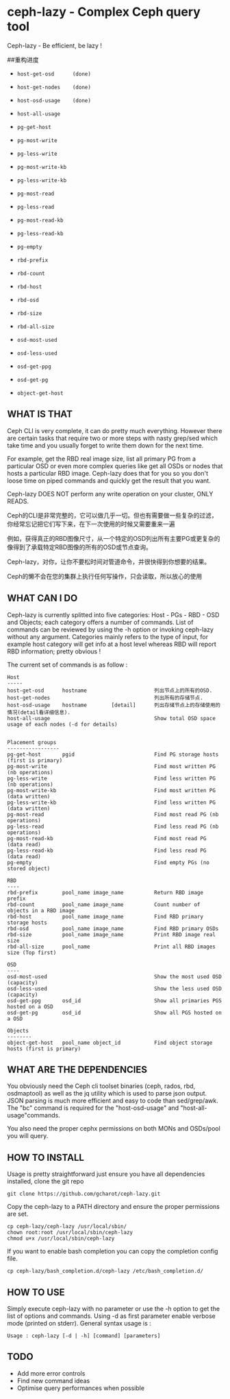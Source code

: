 # ceph-lazy - Complex Ceph query tool


Ceph-lazy - Be efficient, be lazy !


##重构进度

-     host-get-osd      (done)
-     host-get-nodes    (done)                             
-     host-osd-usage    (done)
-     host-all-usage                                  
-     pg-get-host       
-     pg-most-write                                   
-     pg-less-write                                  
-     pg-most-write-kb                               
-     pg-less-write-kb                                
-     pg-most-read                                    
-     pg-less-read                                   
-     pg-most-read-kb                                 
-     pg-less-read-kb                               
-     pg-empty                                        
-     rbd-prefix       
-     rbd-count         
-     rbd-host         
-     rbd-osd           
-     rbd-size         
-     rbd-all-size      
-     osd-most-used                                   
-     osd-less-used                                   
-     osd-get-ppg      
-     osd-get-pg       
-     object-get-host   



## WHAT IS THAT

Ceph CLI is very complete, it can do pretty much everything. However there are certain tasks that require two or more steps with nasty grep/sed which take time and you usually forget to write them down for the next time.

For example, get the RBD real image size, list all primary PG from a particular OSD or even more complex queries like get all OSDs or nodes that hosts a particular RBD image.
Ceph-lazy does that for you so you don't loose time on piped commands and quickly get the result that you want.

Ceph-lazy DOES NOT perform any write operation on your cluster, ONLY READS.



Ceph的CLI是非常完整的，它可以做几乎一切。但也有需要做一些复杂的过滤，你经常忘记把它们写下来，在下一次使用的时候又需要重来一遍

例如，获得真正的RBD图像尺寸，从一个特定的OSD列出所有主要PG或更复杂的像得到了承载特定RBD图像的所有的OSD​​或节点查询。

Ceph-lazy，对你，让你不要松时间对管道命令，并很快得到你想要的结果。

Ceph的懒不会在您的集群上执行任何写操作，只会读取，所以放心的使用


## WHAT CAN I DO

Ceph-lazy is currently splitted into five categories: Host - PGs - RBD - OSD and Objects; each category offers a number of commands. List of commands can be reviewed by using the -h option or invoking ceph-lazy without any argument. 
Categories mainly refers to the type of input, for example host category will get info at a host level whereas RBD will report RBD information; pretty obvious !

The current set of commands is as follow : 

    Host
    -----
    host-get-osd      hostname                      列出节点上的所有的OSD.
    host-get-nodes                                  列出所有的存储节点.
    host-osd-usage    hostname        [detail]      列出存储节点上的存储使用的情况(detail看详细信息).
    host-all-usage                                  Show total OSD space usage of each nodes (-d for details)


    Placement groups
    -----------------
    pg-get-host       pgid                          Find PG storage hosts (first is primary) 
    pg-most-write                                   Find most written PG (nb operations)
    pg-less-write                                   Find less written PG (nb operations)
    pg-most-write-kb                                Find most written PG (data written)
    pg-less-write-kb                                Find less written PG (data written)
    pg-most-read                                    Find most read PG (nb operations)
    pg-less-read                                    Find less read PG (nb operations)
    pg-most-read-kb                                 Find most read PG (data read)
    pg-less-read-kb                                 Find less read PG (data read)
    pg-empty                                        Find empty PGs (no stored object)

    RBD
    ----
    rbd-prefix        pool_name image_name          Return RBD image prefix
    rbd-count         pool_name image_name          Count number of objects in a RBD image
    rbd-host          pool_name image_name          Find RBD primary storage hosts
    rbd-osd           pool_name image_name          Find RBD primary OSDs
    rbd-size          pool_name image_name          Print RBD image real size
    rbd-all-size      pool_name                     Print all RBD images size (Top first)

    OSD
    ----
    osd-most-used                                   Show the most used OSD (capacity)
    osd-less-used                                   Show the less used OSD (capacity)
    osd-get-ppg       osd_id                        Show all primaries PGS hosted on a OSD
    osd-get-pg        osd_id                        Show all PGS hosted on a OSD

    Objects
    --------
    object-get-host   pool_name object_id           Find object storage hosts (first is primary)


## WHAT ARE THE DEPENDENCIES

You obviously need the Ceph cli toolset binaries (ceph, rados, rbd, osdmaptool) as well as the jq utility which is used to parse json output. JSON parsing is much more efficient and easy to code than sed/grep/awk. The "bc" command is required for the "host-osd-usage" and "host-all-usage"commands.

You also need the proper cephx permissions on both MONs and OSDs/pool you will query.


## HOW TO INSTALL

Usage is pretty straightforward just ensure you have all dependencies installed, clone the git repo

```
git clone https://github.com/gcharot/ceph-lazy.git
```

Copy the ceph-lazy to a PATH directory and ensure the proper permissions are set.
```
cp ceph-lazy/ceph-lazy /usr/local/sbin/
chown root:root /usr/local/sbin/ceph-lazy
chmod u+x /usr/local/sbin/ceph-lazy
```

If you want to enable bash completion you can copy the completion config file.
```
cp ceph-lazy/bash_completion.d/ceph-lazy /etc/bash_completion.d/
```

## HOW TO USE

Simply execute ceph-lazy with no parameter or use the -h option to get the list of options and commands. Using -d as first parameter enable verbose mode (printed on stderr). General syntax usage is :

```
Usage : ceph-lazy [-d | -h] [command] [parameters]
```

## TODO

- Add more error controls
- Find new command ideas
- Optimise query performances when possible
